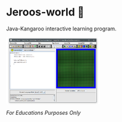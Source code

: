 # Jeroos-world 🦖

Java-Kangaroo interactive learning program.

<img align="center" src="/JerooInterface.PNG" width="50%">
</img>


*For Educations Purposes Only*
